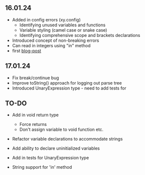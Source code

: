 ## 16.01.24

- Added in config errors (xy.config)
    - Identifying unused variables and functions
    - Variable styling (camel case or snake case)
    - Identifying comprehensive scope and brackets declarations
- Introduced concept of non-breaking errors
- Can read in integers using "in" method
- first [blog-post](https://joshuawills.github.io/blogs/01.html)

## 17.01.24

- Fix break/continue bug
- Improve toString() approach for logging out parse tree
- Introduced UnaryExpression type - need to add tests for

## TO-DO

- Add in void return type
    - Force returns
    - Don't assign variable to void function etc.

- Refactor variable declarations to accommodate strings
- Add ability to declare uninitialized variables
- Add in tests for UnaryExpression type
- String support for 'in' method